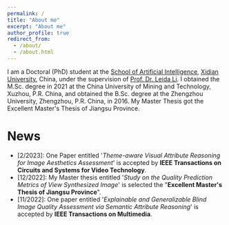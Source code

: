 ```yaml
---
permalink: /
title: "About me"
excerpt: "About me"
author_profile: true
redirect_from: 
  - /about/
  - /about.html
---
```


I am a Doctoral (PhD) student at the [School of Artificial Intelligence](https://sai.xidian.edu.cn/), [Xidian University](https://www.xidian.edu.cn/), China, under the supervision of [Prof. Dr. Leida Li](https://web.xidian.edu.cn/ldli/). I obtained the M.Sc. degree in 2021 at the China University of Mining and Technology, Xuzhou, P.R. China, and obtained the B.Sc. degree at the Zhengzhou University, Zhengzhou, P.R. China, in 2016. My Master Thesis got the Excellent Master's Thesis of Jiangsu Province.

News
======
* [2/2023]: One Paper entitled '*Theme-aware Visual Attribute Reasoning for Image Aesthetics Assessment*' is accepted by **IEEE Transactions on Circuits and Systems for Video Technology**.
* [12/2022]: My Master thesis entitled '*Study on the Quality Prediction Metrics of View Synthesized Image*' is selected the "**Excellent Master's Thesis of Jiangsu Province**".
* [11/2022]: One paper entitled '*Explainable and Generalizable Blind Image Quality Assessment via Semantic Attribute Reasoning*' is accepted by **IEEE Transactions on Multimedia**.
